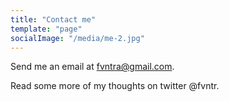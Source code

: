 ```yaml
---
title: "Contact me"
template: "page"
socialImage: "/media/me-2.jpg"
---
```


Send me an email at fvntra@gmail.com. 

Read some more of my thoughts on twitter @fvntr.

